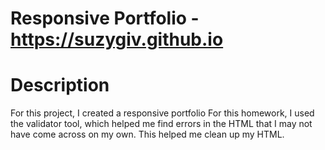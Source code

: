 # Responsive Portfolio - https://suzygiv.github.io

# Description

For this project, I created a responsive portfolio 
For this homework, I used the validator tool, which helped me find errors in the HTML that I may not have come across on my own. This helped me clean up my HTML.
